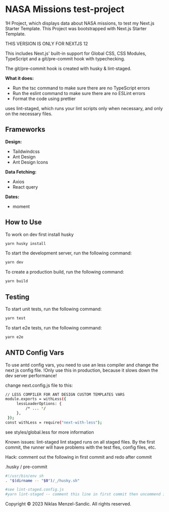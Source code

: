 # NASA Missions test-project

1H Project, which displays data about NASA missions, to test my Next.js Starter Template. 
This Project was bootstrapped with Next.js Starter Template.

THIS VERSION IS ONLY FOR NEXTJS 12

This includes Next.js' built-in support for Global CSS, CSS Modules, TypeScript and a git/pre-commit hook with typechecking.

The git/pre-commit hook is created with husky & lint-staged.

**What it does:**

- Run the tsc command to make sure there are no TypeScript errors
- Run the eslint command to make sure there are no ESLint errors
- Format the code using prettier

uses lint-staged, which runs your lint scripts only when necessary, and only on the necessary files.

## Frameworks

**Design:**

- Taildwindcss
- Ant Design
- Ant Design Icons

**Data Fetching:**

- Axios
- React query

**Dates:**

- moment

## How to Use

To work on dev first install husky

```bash
yarn husky install
```

To start the development server, run the following command:

```bash
yarn dev
```

To create a production build, run the following command:

```bash
yarn build
```

## Testing

To start unit tests, run the following command:

```bash
yarn test
```

To start e2e tests, run the following command:

```bash
yarn e2e
```

## ANTD Config Vars

To use antd config vars, you need to use an less compiler and change the next js config file.
!Only use this in production, because it slows down the dev server performance!

change next.config.js file to this:

```bash
// LESS COMPILER FOR ANT DESIGN CUSTOM TEMPLATES VARS
module.exports = withLess({
     lessLoaderOptions: {
         /* ... */
     },
 });
const withLess = require("next-with-less");
```

see styles/global.less for more information

Known issues: lint-staged
lint staged runs on all staged files. By the first commit,
the runner will have problems with the test fles, config files, etc.

Hack: comment out the following in first commit and redo after commit

.husky / pre-commit

```bash
#!/usr/bin/env sh
. "$(dirname -- "$0")/_/husky.sh"

#see lint-staged.config.js
#yarn lint-staged -- comment this line in first commit then uncommend it
```

Copyright © 2023 Niklas Menzel-Sandic. All rights reserved.
